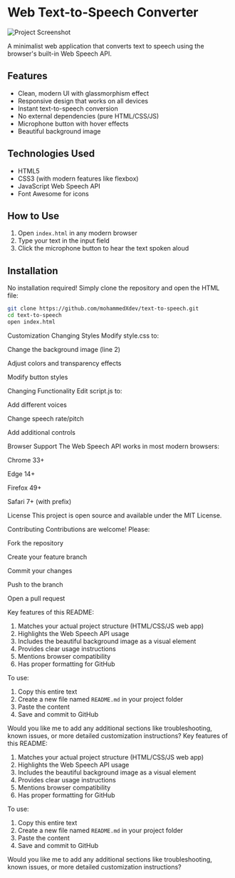 # Web Text-to-Speech Converter

![Project Screenshot](https://i.pinimg.com/736x/db/02/a0/db02a00ad4d0778c90e43fcc806cf53e.jpg)

A minimalist web application that converts text to speech using the browser's built-in Web Speech API.

## Features

- Clean, modern UI with glassmorphism effect
- Responsive design that works on all devices
- Instant text-to-speech conversion
- No external dependencies (pure HTML/CSS/JS)
- Microphone button with hover effects
- Beautiful background image

## Technologies Used

- HTML5
- CSS3 (with modern features like flexbox)
- JavaScript Web Speech API
- Font Awesome for icons

## How to Use

1. Open `index.html` in any modern browser
2. Type your text in the input field
3. Click the microphone button to hear the text spoken aloud

## Installation

No installation required! Simply clone the repository and open the HTML file:

```bash
git clone https://github.com/mohammedXdev/text-to-speech.git
cd text-to-speech
open index.html
```
Customization
Changing Styles
Modify style.css to:

Change the background image (line 2)

Adjust colors and transparency effects

Modify button styles

Changing Functionality
Edit script.js to:

Add different voices

Change speech rate/pitch

Add additional controls

Browser Support
The Web Speech API works in most modern browsers:

Chrome 33+

Edge 14+

Firefox 49+

Safari 7+ (with prefix)

License
This project is open source and available under the MIT License.

Contributing
Contributions are welcome! Please:

Fork the repository

Create your feature branch

Commit your changes

Push to the branch

Open a pull request

Key features of this README:
1. Matches your actual project structure (HTML/CSS/JS web app)
2. Highlights the Web Speech API usage
3. Includes the beautiful background image as a visual element
4. Provides clear usage instructions
5. Mentions browser compatibility
6. Has proper formatting for GitHub

To use:
1. Copy this entire text
2. Create a new file named `README.md` in your project folder
3. Paste the content
4. Save and commit to GitHub

Would you like me to add any additional sections like troubleshooting, known issues, or more detailed customization instructions?
Key features of this README:
1. Matches your actual project structure (HTML/CSS/JS web app)
2. Highlights the Web Speech API usage
3. Includes the beautiful background image as a visual element
4. Provides clear usage instructions
5. Mentions browser compatibility
6. Has proper formatting for GitHub

To use:
1. Copy this entire text
2. Create a new file named `README.md` in your project folder
3. Paste the content
4. Save and commit to GitHub

Would you like me to add any additional sections like troubleshooting, known issues, or more detailed customization instructions?
